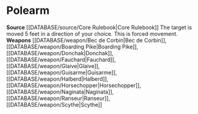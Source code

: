 ﻿---
id: '11'
name: Polearm
rarity: Common
source: '[[DATABASE/source/Core Rulebook|Core Rulebook]]'
type: Weapon Critical Specialization

---
# Polearm

**Source** [[DATABASE/source/Core Rulebook|Core Rulebook]] 
The target is moved 5 feet in a direction of your choice. This is forced movement.
**Weapons** [[DATABASE/weapon/Bec de Corbin|Bec de Corbin]], [[DATABASE/weapon/Boarding Pike|Boarding Pike]], [[DATABASE/weapon/Donchak|Donchak]], [[DATABASE/weapon/Fauchard|Fauchard]], [[DATABASE/weapon/Glaive|Glaive]], [[DATABASE/weapon/Guisarme|Guisarme]], [[DATABASE/weapon/Halberd|Halberd]], [[DATABASE/weapon/Horsechopper|Horsechopper]], [[DATABASE/weapon/Naginata|Naginata]], [[DATABASE/weapon/Ranseur|Ranseur]], [[DATABASE/weapon/Scythe|Scythe]]